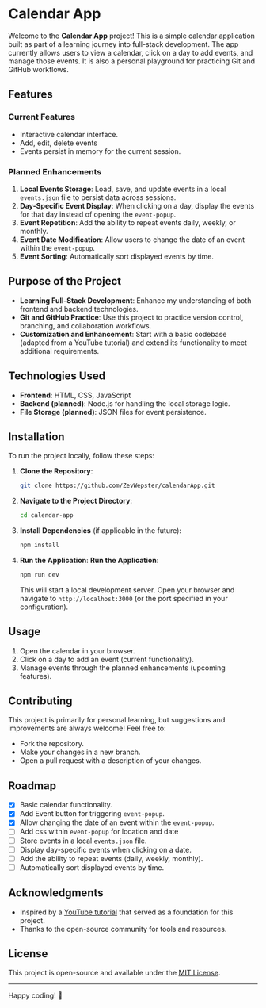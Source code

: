 # Calendar App

Welcome to the **Calendar App** project! This is a simple calendar application built as part of a learning journey into full-stack development. The app currently allows users to view a calendar, click on a day to add events, and manage those events. It is also a personal playground for practicing Git and GitHub workflows.

## Features

### Current Features

- Interactive calendar interface.
- Add, edit, delete events
- Events persist in memory for the current session.

### Planned Enhancements

1. **Local Events Storage**: Load, save, and update events in a local `events.json` file to persist data across sessions.
2. **Day-Specific Event Display**: When clicking on a day, display the events for that day instead of opening the `event-popup`.
3. **Event Repetition**: Add the ability to repeat events daily, weekly, or monthly.
4. **Event Date Modification**: Allow users to change the date of an event within the `event-popup`.
5. **Event Sorting**: Automatically sort displayed events by time.

## Purpose of the Project

- **Learning Full-Stack Development**: Enhance my understanding of both frontend and backend technologies.
- **Git and GitHub Practice**: Use this project to practice version control, branching, and collaboration workflows.
- **Customization and Enhancement**: Start with a basic codebase (adapted from a YouTube tutorial) and extend its functionality to meet additional requirements.

## Technologies Used

- **Frontend**: HTML, CSS, JavaScript
- **Backend (planned)**: Node.js for handling the local storage logic.
- **File Storage (planned)**: JSON files for event persistence.

## Installation

To run the project locally, follow these steps:

1. **Clone the Repository**:

   ```bash
   git clone https://github.com/ZevWepster/calendarApp.git
   ```

2. **Navigate to the Project Directory**:

   ```bash
   cd calendar-app
   ```

3. **Install Dependencies** (if applicable in the future):

   ```bash
   npm install
   ```

4. **Run the Application**:
   **Run the Application**:
   ```bash
   npm run dev
   ```
   This will start a local development server. Open your browser and navigate to `http://localhost:3000` (or the port specified in your configuration).

## Usage

1. Open the calendar in your browser.
2. Click on a day to add an event (current functionality).
3. Manage events through the planned enhancements (upcoming features).

## Contributing

This project is primarily for personal learning, but suggestions and improvements are always welcome! Feel free to:

- Fork the repository.
- Make your changes in a new branch.
- Open a pull request with a description of your changes.

## Roadmap

- [x] Basic calendar functionality.
- [x] Add Event button for triggering `event-popup`.
- [x] Allow changing the date of an event within the `event-popup`.
- [ ] Add css within `event-popup` for location and date
- [ ] Store events in a local `events.json` file.
- [ ] Display day-specific events when clicking on a date.
- [ ] Add the ability to repeat events (daily, weekly, monthly).
- [ ] Automatically sort displayed events by time.

## Acknowledgments

- Inspired by a [YouTube tutorial](https://www.youtube.com/watch?v=wDayVPGWipI) that served as a foundation for this project.
- Thanks to the open-source community for tools and resources.

## License

This project is open-source and available under the [MIT License](LICENSE).

---

Happy coding! 🚀
